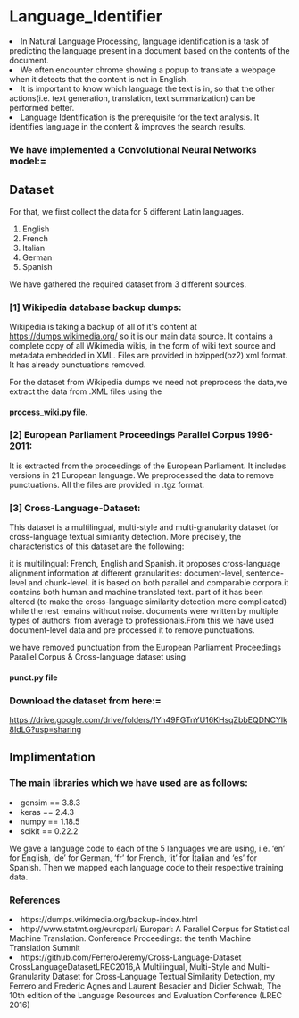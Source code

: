 
<h1>Language_Identifier</h1>

<li>In Natural Language Processing, language identification is a task of predicting the language present in a document based on the contents of the document.</li>
<li>We often encounter chrome showing a popup to translate a webpage when it detects that the content is not in English.</li>
<li>It is important to know which language the text is in, so that the other actions(i.e. text  generation, translation, text summarization) can be performed better.</li>
<li>Language Identification is the prerequisite for the text analysis. It identifies language in the content & improves the search results.</li>

### We have implemented a Convolutional Neural Networks model:=

## Dataset

For that, we first collect the data for 5 different Latin languages.

<ol type="1">
<li>English</li>
<li>French</li>
<li>Italian</li>
<li>German</li>
<li>Spanish</li>
</ol>

We have gathered the required dataset from 3 different sources.

### [1] Wikipedia database backup dumps:

Wikipedia is taking a backup of all of it's content at https://dumps.wikimedia.org/ so it is our main data source. It contains a complete copy of all Wikimedia wikis, in the form of wiki text source and metadata embedded in XML. Files are provided in bzipped(bz2) xml format. It has already punctuations removed.

For the dataset from Wikipedia dumps we need not preprocess the data,we extract the data from .XML files using the 
#### process_wiki.py file.


### [2] European Parliament Proceedings Parallel Corpus 1996-2011: 

It is extracted from the proceedings of the European Parliament. It includes versions in 21 European language. We preprocessed the data to remove punctuations. All the files are provided in .tgz format.

### [3] Cross-Language-Dataset: 

This dataset is a multilingual, multi-style and multi-granularity dataset for cross-language textual similarity detection. More precisely, the characteristics of this dataset are the following:

it is multilingual: French, English and Spanish. it proposes cross-language alignment information at different granularities: document-level, sentence-level and chunk-level. it is based on both parallel and comparable corpora.it contains both human and machine translated text. part of it has been altered (to make the cross-language similarity detection more complicated) while the rest remains without noise. documents were written by multiple types of authors: from average to professionals.From this we have used document-level data and pre processed it to remove punctuations.

we have removed punctuation from the European Parliament Proceedings Parallel Corpus & Cross-language dataset using
#### punct.py file


### Download the dataset from here:=

https://drive.google.com/drive/folders/1Yn49FGTnYU16KHsqZbbEQDNCYlk8IdLG?usp=sharing

## Implimentation

### The main libraries which we have used are as follows:

<li> gensim == 3.8.3 </li>
<li> keras == 2.4.3 </li>
<li> numpy == 1.18.5 </li>
<li> scikit == 0.22.2 </li>

We gave a language code to each of the 5 languages we are using, i.e. ‘en’ for English, ‘de’ for German, ‘fr’ for French, ‘it’ for Italian and ‘es’ for Spanish.
Then we mapped each language code to their respective training data.

### References

<li> https://dumps.wikimedia.org/backup-index.html </li>
<li> http://www.statmt.org/europarl/ Europarl: A Parallel Corpus for Statistical Machine Translation. Conference Proceedings: the tenth Machine Translation Summit </li>
<li> https://github.com/FerreroJeremy/Cross-Language-Dataset CrossLanguageDatasetLREC2016,A Multilingual, Multi-Style and Multi-Granularity Dataset for Cross-Language Textual Similarity Detection, my Ferrero and Frederic Agnes and Laurent Besacier and Didier Schwab, The 10th edition of the Language Resources and Evaluation Conference (LREC 2016) </li>


